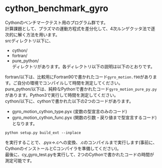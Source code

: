 # cython_benchmark_gyro
Cythonのベンチマークテスト用のプログラム群です。  
計算課題として、プラズマの運動方程式を差分化して、4次ルンゲクッタ法で逐次的に解く方法を用います。  
srcディレクトリ以下に、  
- cython/ 
- fortran/
- pure_python/  
ディレクトリがあります。各ディレクトリ以下の説明は以下のとおりです。  

fortran/以下は、比較用にFortran90で書かれたコード`gyro_motion.f90`があります。ご自分の環境でコンパイルして時間を測定してください。  
pure_python/以下は、純粋なPythonで書かれたコード`gyro_motion_pure_py.py`があります。Python3で実行して時間を測定してください。  
cython/以下に、cythonで書かれた以下の2つのコードがあります。  
- gyro_motion_cython_type.pyx (変数の型宣言のみのコード) 
- gyro_motion_cython_func.pyx (関数の引数・戻り値まで型宣言するコード)
となります。  
```
python setup.py build_ext --inplace
```
を実行することで、.pyx→.cへの変換、.cのコンパイルまで実行します(事前に、CythonのインストールとCコンパイラを準備してください)。  
最後に、cy_gyro_test.pyを実行して、2つのCythonで書かれたコードの時間が測定可能です。
